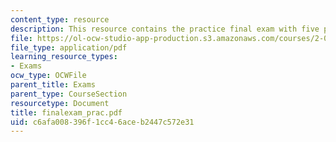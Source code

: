 ```yaml
---
content_type: resource
description: This resource contains the practice final exam with five problems.
file: https://ol-ocw-studio-app-production.s3.amazonaws.com/courses/2-003j-dynamics-and-control-i-spring-2007/c6afa008396f1cc46aceb2447c572e31_finalexam_prac.pdf
file_type: application/pdf
learning_resource_types:
- Exams
ocw_type: OCWFile
parent_title: Exams
parent_type: CourseSection
resourcetype: Document
title: finalexam_prac.pdf
uid: c6afa008-396f-1cc4-6ace-b2447c572e31
---
```

